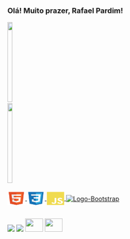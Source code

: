 ### Olá! Muito prazer, Rafael Pardim!

 <div style="display: flex">
  <a href="https://github.com/orafapardim">
  <img display="block" height="180em" width="49%" src="https://github-readme-stats.vercel.app/api?username=orafapardim&show_icons=true&theme=dark&include_all_commits=true&count_private=true"/>
  <img display="block" height="180em" width="49%" src="https://github-readme-stats.vercel.app/api/top-langs/?username=orafapardim&layout=compact&langs_count=16&theme=dark"/>
</div>
<div style="display: inline_block"><br>
  <img align="center" alt="Logo-HTML" height="30" width="40" src="https://raw.githubusercontent.com/devicons/devicon/master/icons/html5/html5-original.svg">
  <img align="center" alt="Logo-CSS" height="30" width="40" src="https://raw.githubusercontent.com/devicons/devicon/master/icons/css3/css3-original.svg">
  <img align="center" alt="Logo-JavaScript" height="30" width="40" src="https://raw.githubusercontent.com/devicons/devicon/master/icons/javascript/javascript-plain.svg">
  <img align="center" alt="Logo-Bootstrap" height="30" width="40" src="https://raw.githubusercontent.com/jmnote/z-icons/master/svg/bootstrap.svg">
</div>
 
 ##
 
<div> 
  <a href="https://instagram.com/orafapardim" target="_blank"><img src="https://img.shields.io/badge/-Instagram-%23E4405F?style=for-the-badge&logo=instagram&logoColor=white" target="_blank"></a>
  <a href="https://www.linkedin.com/in/rafaelpardim" target="_blank"><img src="https://img.shields.io/badge/-LinkedIn-%230077B5?style=for-the-badge&logo=linkedin&logoColor=white" target="_blank"></a>
  <a href="https://www.twitter.com/orafapardim" target="_blank"><img height="30" width="40" src="https://raw.githubusercontent.com/jmnote/z-icons/master/svg/twitter.svg?style=for-the-badge&logo=twitch&logoColor=white" target="_blank"></a>
  <a href="mailto:orafapardim@gmail.com" target="_blank"><img height="30" width="40" src="https://raw.githubusercontent.com/jmnote/z-icons/master/svg/google.svg?style=for-the-badge&logo=linkedin&logoColor=white" target="_blank"></a>
</div>
